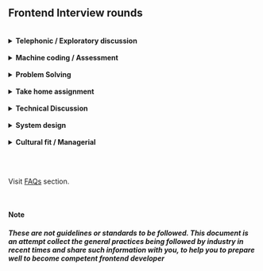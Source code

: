 ## Frontend Interview rounds

<br>

<details>
  <summary><strong>Telephonic / Exploratory discussion</strong></summary>

  <br>
  
  - generally takes from 20 mins to a maximum of 60 mins
  - used to assess eligibility/fitment of the candidate for the role
  - can be technical or a mix of technical & non-technical questions

  Notes:

  - Telephonic discussion evaluates the candidate using a set of technical questions
  - Exploratory discussion evaluates the candidate using technical/non-technical discussion

  Tips:

  - Brush your knowledge of the technologies and frameworks used in your projects and the skills expected
  - Learn about the company and go through the job description very well
</details>

<br>

<details>
  <summary><strong>Machine coding / Assessment</strong></summary>

  <br>
  
  - generally takes around 60 mins to a maximum of 120 mins
  - used to assess core frontend skills or tech stack knowledge of the candidate
  - purely technical round focused on frontend skills

  Notes:

  - Machine coding expects you to build or solve mini frontend projects or feature
  - Machine coding round allows you to access internet to search code syntaxes
  - Assessment can be a quiz or set of problems to solve (may involve both frontend & problem solving)

  Tips:

  - Practice HTML, CSS, JS and DOM mainpulations very well
  - Machine coding problem can be asked to solve using pure HTML + CSS + JS or with a framework
</details>

<br>

<details>
  <summary><strong>Problem Solving</strong></summary>

  <br>
  
  - generally takes from 30 mins to a maximum of 60 mins
  - used to assess the analytical and problem-solving skills of the candidate
  - purely technical round involving problem solving & DSA, but may not focus much on frontend skills

  Note:

  - expects you to understand the problem, get requirements clear, and come up with an optimized solution
  - generally asked to live coding using google docs or code editor
  - rather than final output and syntaxes, approach and methodologies are focused more
  
  Tips:

  - Practice various problems/DSA very well, by going through relevant materials before the interview
  - Think out loud & ask questions to clarify your understanding. Clarify all the doubts related to the question with the interviewer
  - Explain your approach to the interviewer and then proceed to solve the problem
  - It should not be an issue if you are not able to come up with an optimized solution in the first go
</details>

<br>

<details>
  <summary><strong>Take home assignment</strong></summary>

  <br>
  
  - generally takes from 1 day to 1 week
  - used to assess the capability of the candidate to work on real-time web application
  - purely technical challenge which requires project setup knowledge from scratch

  Note:

  - will not be included if machine coding round is already conducted/planned
  
  Tips:

  - Prepare well on one of the frontend frameworks like React, Angular, Vue
  - Also cover different aspects of the project such as:
    - Project Setup
    - Repo setup
    - Unit testing
    - Deployment etc.
</details>

<br>

<details>
  <summary><strong>Technical Discussion</strong></summary>

  <br>
  
  - generally takes around 40 mins to 60 mins
  - used to assess the technical strength of the candidate
  - is a purely technical round focused on frontend fundamentals and libraries/tools/frameworks

  Notes:

  - won't be restricted to scripted questions and can include anything technical
  - multiple technical discussions can be scheduled depending on the requirements
  - generally involves live coding with execution over screen sharing
</details>

<br>

<details>
  <summary><strong>System design</strong></summary>

  <br>
  
  - generally takes around 40 mins to 60 mins
  - used to assess the understanding & knowledge of the candidate w.r.t product architecture & design
  - purely technical round, focused on functional & non-functional aspects

  Notes:

  - won't be restricted only to frontend but can also involve engineering, UX, design thinking, etc.
  - expects to explain the interaction and integration between different components/layers of the system
  - will not be included for SDE1 role generally
</details>

<br>

<details>
  <summary><strong>Cultural fit / Managerial</strong></summary>

  <br>
  
  - generally takes around 30 mins to 60 mins
  - used to finalize if the candidate is fit for the job or role
  - is generally a non-technical round, but may involve technical challenges and puzzles
  
  Notes:

  - expects the candidate to answer different scenarios based on the experience
  - usually conducted by the hiring manager or higher management roles

  Tips:

  - Prepare and make notes of the projects you have worked on so far
  - Follow the [STAR](https://www.thebalancecareers.com/what-is-the-star-interview-response-technique-2061629) approach to answer scenario-based questions
</details>

<br><br>

Visit [FAQs](./faq.md) section.

<br>

#### Note

##### These are not guidelines or standards to be followed. This document is an attempt collect the general practices being followed by industry in recent times and share such information with you, to help you to prepare well to become competent frontend developer
